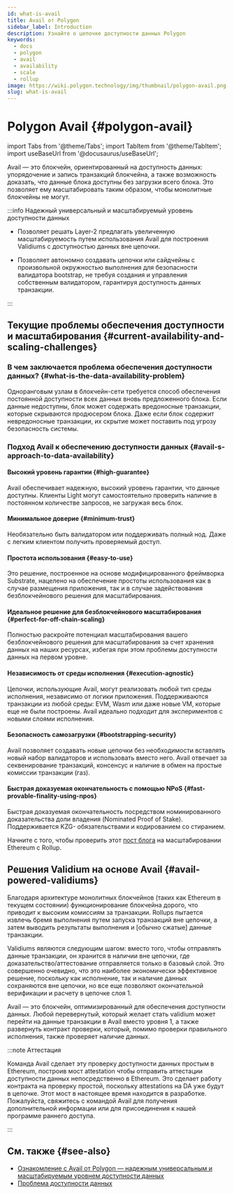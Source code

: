 ```yaml
---
id: what-is-avail
title: Avail от Polygon
sidebar_label: Introduction
description: Узнайте о цепочке доступности данных Polygon
keywords:
  - docs
  - polygon
  - avail
  - availability
  - scale
  - rollup
image: https://wiki.polygon.technology/img/thumbnail/polygon-avail.png
slug: what-is-avail
---
```


# Polygon Avail {#polygon-avail}

import Tabs from '@theme/Tabs';
import TabItem from '@theme/TabItem';
import useBaseUrl from '@docusaurus/useBaseUrl';

Avail — это блокчейн, ориентированный на доступность данных: упорядочение и запись транзакций блокчейна, а также возможность доказать, что данные блока доступны без загрузки всего блока. Это позволяет ему масштабировать таким образом, чтобы монолитные блокчейны не могут.

:::info Надежный универсальный и масштабируемый уровень доступности данных

* Позволяет решать Layer-2 предлагать увеличенную масштабируемость путем использования Avail для построения Validiums с доступностью данных вне цепочки.

* Позволяет автономно создавать цепочки или сайдчейны с произвольной окружностью выполнения для безопасности валидатора bootstrap, не требуя создания и управления собственным валидатором, гарантируя доступность данных транзакции.

:::

## Текущие проблемы обеспечения доступности и масштабирования {#current-availability-and-scaling-challenges}

### В чем заключается проблема обеспечения доступности данных? {#what-is-the-data-availability-problem}

Одноранговым узлам в блокчейн-сети требуется способ обеспечения постоянной доступности всех данных вновь предложенного
блока. Если данные недоступны, блок может содержать вредоносные транзакции,
которые скрываются продюсером блока. Даже если блок содержит невредоносные транзакции,
их скрытие может поставить под угрозу безопасность системы.

### Подход Avail к обеспечению доступности данных {#avail-s-approach-to-data-availability}

#### Высокий уровень гарантии {#high-guarantee}

Avail обеспечивает надежную, высокий уровень гарантии, что данные доступны. Клиенты Light могут самостоятельно проверить наличие в постоянном количестве запросов, не загружая весь блок.

#### Минимальное доверие {#minimum-trust}

Необязательно быть валидатором или поддерживать полный нод. Даже с легким клиентом получить проверяемый доступ.

#### Простота использования {#easy-to-use}

Это решение, построенное на основе модифицированного фреймворка Substrate, нацелено на обеспечение простоты использования как в случае размещения приложения, так и в случае
задействования безблокчейнового решения для масштабирования.

#### Идеальное решение для безблокчейнового масштабирования {#perfect-for-off-chain-scaling}

Полностью раскройте потенциал масштабирования вашего безблокчейнового решения для масштабирования за счет хранения данных на наших ресурсах,
избегая при этом проблемы доступности данных на первом уровне.

#### Независимость от среды исполнения {#execution-agnostic}

Цепочки, использующие Avail, могут реализовать любой тип среды исполнения, независимо от логики приложения. Поддерживаются транзакции из любой среды: EVM, Wasm или даже новые VM, которые еще не были построены. Avail идеально подходит для экспериментов с новыми слоями исполнения.

#### Безопасность самозагрузки {#bootstrapping-security}

Avail позволяет создавать новые цепочки без необходимости вставлять новый набор валидаторов и использовать вместо него. Avail отвечает за секвенирование транзакций, консенсус и наличие в обмен на простые комиссии транзакции (газ).

#### Быстрая доказуемая окончательность с помощью NPoS {#fast-provable-finality-using-npos}

Быстрая доказуемая окончательность посредством номинированного доказательства доли владения (Nominated Proof of Stake). Поддерживается KZG-
обязательствами и кодированием со стиранием.

Начните с того, чтобы проверить этот [пост блога](https://blog.polygon.technology/polygon-research-ethereum-scaling-with-rollups-8a2c221bf644/) на масштабировании Ethereum с Rollup.

## Решения Validium на основе Avail {#avail-powered-validiums}

Благодаря архитектуре монолитных блокчейнов (таких как Ethereum в текущем состоянии) функционирование блокчейна дорого, что приводит к высоким комиссиям за транзакции. Rollups пытается извлечь бремя выполнения путем запуска транзакций вне цепочки, а затем выводить результаты выполнения и [обычно сжатые] данные транзакции.

Validiums являются следующим шагом: вместо того, чтобы отправлять данные транзакции, он хранится в наличии вне цепочки, где доказательство/аттестование отправляется только в базовый слой. Это совершенно очевидно, что это наиболее экономически эффективное решение, поскольку как исполнение, так и наличие данных сохраняются вне цепочки, но все еще позволяют окончательной верификации и расчету в цепочке слоя 1.

Avail — это блокчейн, оптимизированный для обеспечения доступности данных. Любой перевернутый, который желает стать validium может перейти на данные транзакции в Avail вместо уровня 1, а также развернуть контракт проверки, который, помимо проверки правильного исполнения, также проверяет наличие данных.

:::note Аттестация

Команда Avail сделает эту проверку доступности данных простым в Ethereum, построив мост attestation чтобы отправить аттестации доступности данных непосредственно в Ethereum. Это сделает работу контракта на проверку простой, поскольку attestations на DA уже будут в цепочке. Этот мост в настоящее время находится в разработке. Пожалуйста, свяжитесь с командой Avail для получения дополнительной информации или для присоединения к нашей программе раннего доступа.

:::

## См. также {#see-also}

* [Ознакомление с Avail от Polygon — надежным универсальным и масштабируемым уровнем доступности данных](https://polygontech.medium.com/introducing-avail-by-polygon-a-robust-general-purpose-scalable-data-availability-layer-98bc9814c048)
* [Проблема доступности данных](https://blog.polygon.technology/the-data-availability-problem-6b74b619ffcc/)
